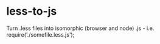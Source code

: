 less-to-js
==========

Turn .less files into isomorphic (browser and node) .js - i.e. require('./somefile.less.js'); 

